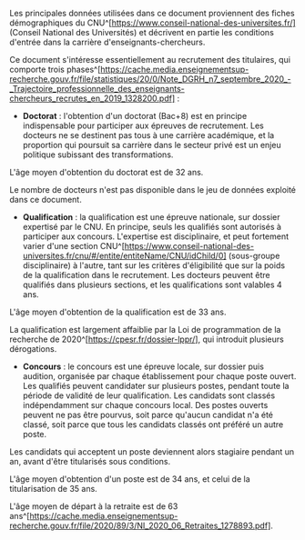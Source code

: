 
Les principales données utilisées dans ce document proviennent des fiches démographiques 
du CNU^[https://www.conseil-national-des-universites.fr/] 
(Conseil National des Universités) et décrivent en partie les conditions 
d'entrée dans la carrière d'enseignants-chercheurs.

Ce document s'intéresse essentiellement au recrutement des titulaires, qui comporte
trois phases^[https://cache.media.enseignementsup-recherche.gouv.fr/file/statistiques/20/0/Note_DGRH_n7_septembre_2020_-_Trajectoire_professionnelle_des_enseignants-chercheurs_recrutes_en_2019_1328200.pdf] :

- __Doctorat__ : l'obtention d'un doctorat (Bac+8) est en principe indispensable 
pour participer aux épreuves de recrutement. Les docteurs ne se destinent pas tous à une carrière académique, 
et la proportion qui poursuit sa carrière dans le secteur privé est un enjeu 
politique subissant des transformations. 

L'âge moyen d'obtention du doctorat est de 32 ans.

Le nombre de docteurs n'est pas disponible dans le jeu de données exploité dans ce document.

- __Qualification__ : la qualification est une épreuve nationale, sur dossier 
expertisé par le CNU. En principe, seuls les qualifiés sont autorisés à participer aux concours.
L'expertise est disciplinaire, et peut fortement varier d'une section CNU^[https://www.conseil-national-des-universites.fr/cnu/#/entite/entiteName/CNU/idChild/0] 
(sous-groupe disciplinaire) à l'autre, 
tant sur les critères d'éligibilité que sur la poids de la qualification dans le
recrutement. Les docteurs peuvent être qualifiés dans plusieurs sections, et les
qualifications sont valables 4 ans.

L'âge moyen d'obtention de la qualification est de 33 ans.

La qualification est largement affaiblie par la Loi de programmation de la recherche
de 2020^[https://cpesr.fr/dossier-lppr/], qui introduit plusieurs dérogations. 

- __Concours__ : le concours est une épreuve locale, sur dossier puis audition, 
organisée par chaque établissement pour chaque poste ouvert. Les qualifiés 
peuvent candidater sur plusieurs postes, pendant toute la période de validité de 
leur qualification. Les candidats sont classés indépendamment sur chaque concours
local. Des postes ouverts peuvent ne pas être pourvus, soit parce qu'aucun 
candidat n'a été classé, soit parce que tous les candidats classés ont préféré un
autre poste. 

Les candidats qui acceptent un poste deviennent alors stagiaire pendant un an,
avant d'être titularisés sous conditions. 

L'âge moyen d'obtention d'un poste est de 34 ans, et celui de la titularisation de 35 ans.

L'âge moyen de départ à la retraite est de 63 ans^[https://cache.media.enseignementsup-recherche.gouv.fr/file/2020/89/3/NI_2020_06_Retraites_1278893.pdf].

